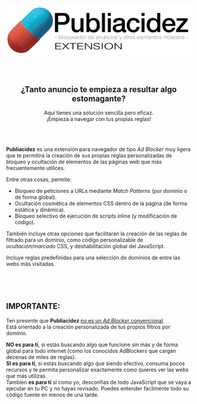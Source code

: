 <div align="center">
<img src="https://github.com/Codigo-Abierto/Publiacidez/blob/master/portada.png?raw=true" alt="portada.png">
<p>
<br><br>
<h2>¿Tanto anuncio te empieza a resultar algo estomagante?</h2>
Aquí tienes una solución sencilla pero eficaz.<br>
¡Empieza a navegar con tus propias reglas!
<br><br><br><br>
</p>
</div>
<div align="left">
<p>  
  <b>Publiacidez</b> es una extensión para navegador de tipo <i>Ad Blocker</i> muy ligera que te permitirá la creación de sus propias reglas personalizadas de bloqueo y ocultación de elementos de las páginas web que más frecuentemente utilices.
</p>  
<p>  
Entre otras cosas, permite:
      <ul>          
        <li>Bloqueo de peticiones a URLs mediante <i>Match Patterns</i> (por dominio o de forma global).</li>
        <li>Ocultación cosmética de elementos CSS dentro de la página (de forma estática y dinámica).</li>
        <li>Bloqueo selectivo de ejecución de scripts inline (y modificación de código).</li>        
      </ul>
</p>  
<p>  
También incluye otras opciones que facilitarán la creación de las reglas de filtrado para un dominio, como código personalizable de <i>ocultación/marcado</i> CSS, y deshabilitación global del JavaScript. 
</p>  
<p> 
  Incluye reglas predefinidas para una selección de dominios de entre las webs más visitadas.
</p>  
<br><br><br>
<h2>IMPORTANTE:</h2>
<p> 
Ten presente que <b>Publiacidez</b> <u>no es un <i>Ad Blocker</i> convencional</u>.<br> Está orientado a la creación personalizada de tus propios filtros por dominio.<br>
</p>  
<p>  
<b>NO es para tí</b>, si estás buscando algo que funcione sin más y de forma global para todo internet (como los conocidos AdBlockers que cargan decenas de miles de reglas).<br>
<b>SI es para tí</b>, si estás buscando algo que siendo efectivo, consuma pocos recursos y te permita personalizar exactamente como quieres ver las webs que más utilizas.<br>
Tambíen <b>es para tí</b> si como yo, desconfias de todo JavaScript que se vaya a ejecutar en tu PC y no hayas revisado. Puedes entender facilmente todo su código fuente en menos de una tarde.
</p>
</div> 
